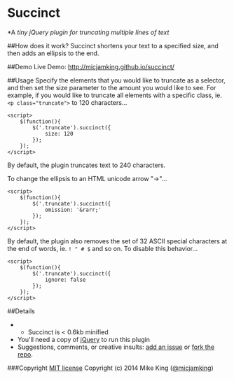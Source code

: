 Succinct
========

*A *tiny jQuery plugin for truncating multiple lines of text*

##How does it work?
Succinct shortens your text to a specified size, and then adds an ellipsis to the end.

##Demo
Live Demo: http://micjamking.github.io/succinct/

##Usage
Specify the elements that you would like to truncate as a selector, and then set the size parameter to the amount you would like to see.
For example, if you would like to truncate all elements with a specific class, ie. `<p class="truncate">` to 120 characters...

```
<script>
    $(function(){
        $('.truncate').succinct({
            size: 120
        });
    });
</script>
```
By default, the plugin truncates text to 240 characters.

To change the ellipsis to an HTML unicode arrow "&rarr;"...

```
<script>
    $(function(){
        $('.truncate').succinct({
            omission: '&rarr;'
        });
    });
</script>
```

By default, the plugin also removes the set of 32 ASCII special characters at the end of words, ie. `! " # $` and so on. To disable this behavior...

```
<script>
    $(function(){
        $('.truncate').succinct({
            ignore: false
        });
    });
</script>
```

##Details
* * Succinct is < 0.6kb minified
* You'll need a copy of [jQuery](http://code.jquery.com/jquery-latest.min.js) to run this plugin
* Suggestions, comments, or creative insults: [add an issue](https://github.com/micjamking/succinct/issues/new) or [fork the repo](https://github.com/micjamking/succinct/fork).

###Copyright
[MIT license](http://opensource.org/licenses/MIT) Copyright (c) 2014 Mike King ([@micjamking](http://twitter.com/micjamking))
